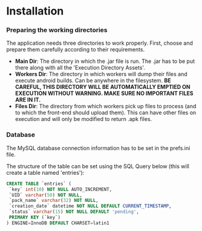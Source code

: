 # Installation

### Preparing the working directories

The application needs three directories to work properly. First, choose and prepare them carefully according to their requirements.

- **Main Dir**: The directory in which the .jar file is run. The .jar has to be put there along with all the 'Execution Directory Assets'.
- **Workers Dir**: The directory in which workers will dump their files and execute android builds. Can be anywhere in the filesystem. **BE CAREFUL, THIS DIRECTORY WILL BE AUTOMATICALLY EMPTIED ON EXECUTION WITHOUT WARNING. MAKE SURE NO IMPORTANT FILES ARE IN IT.**
- **Files Dir**: The directory from which workers pick up files to process (and to which the front-end should upload them). This can have other files on execution and will only be modified to return .apk files.

### Database

The MySQL database connection information has to be set in the prefs.ini file.

The structure of the table can be set using the SQL Query below (this will create a table named 'entries'):

```SQL
CREATE TABLE `entries` (
 `key` int(10) NOT NULL AUTO_INCREMENT,
 `UID` varchar(50) NOT NULL,
 `pack_name` varchar(32) NOT NULL,
 `creation_date` datetime NOT NULL DEFAULT CURRENT_TIMESTAMP,
 `status` varchar(15) NOT NULL DEFAULT 'pending',
 PRIMARY KEY (`key`)
) ENGINE=InnoDB DEFAULT CHARSET=latin1
```

